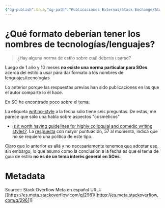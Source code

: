 ```yaml
---
{"dg-publish":true,"dg-path":"Publicaciones Externas/Stack Exchange/Stack Overflow en español/Stack Overflow en español Meta/es.meta.stackoverflow.com-2961.md","permalink":"/publicaciones-externas/stack-exchange/stack-overflow-en-espanol/stack-overflow-en-espanol-meta/es-meta-stackoverflow-com-2961/","title":"¿Qué formato deberían tener los nombres de tecnologías/lenguajes?","hide":true,"noteIcon":"default","created":"2024-04-03T12:49:10.631-06:00","updated":"2024-04-05T16:44:02.267-06:00"}
---
```


# ¿Qué formato deberían tener los nombres de tecnologías/lenguajes?

> ¿Hay alguna norma de estilo sobre cuál debería usarse?

Luego de 1 año y 10 meses **no existe una norma particular para SOes** acerca del estilo a usar para dar formato a los nombres de lenguajes/tecnologías

Lo anterior porque las respuestas previas han sido publicaciones en las que el autor comparte lo él hace.

En SO he encontrado poco sobre el tema:

La etiqueta [writing-style][1] a la fecha sólo tiene seis preguntas. De estas, me parece que sólo una habla sobre aspectos "cosméticos"

- [Is it worth having guidelines for highly colloquial and comedic writing styles?](https://meta.stackoverflow.com/q/327295/1595451). La [respuesta](https://meta.stackoverflow.com/a/327302/1595451) con mayor puntuación, 57 al momento, indica que no se requiere una política de este tipo. 

Claro que lo anterior es allá y no necesariamente tenemos que adoptar eso, sin embargo, lo que asumo como la conclusión a la fecha es que el tema de guía de estilo **no es de un tema interés general en SOes**.


  [1]: https://meta.stackoverflow.com/questions/tagged/writing-style

# Metadata
Source:: Stack Overflow Meta en español
URL:: [[https://es.meta.stackoverflow.com/q/2961\|https://es.meta.stackoverflow.com/q/2961]]

